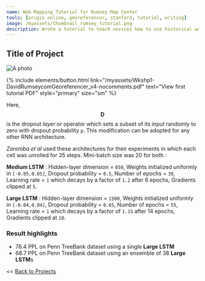 ```yaml
---
name: Web Mapping Tutorial for Rumsey Map Center
tools: [arcgis online, georeferencer, stanford, tutorial, writing]
image: /myassets/thumbnail_rumsey_tutorial.png
description: Wrote a tutorial to teach novices how to use historical web maps.
---
```


## Title of Project ##

![A photo](http://placekitten.com/400/375)

{% include elements/button.html link="/myassets/Wkshp1-DavidRumseycomGeoreferencer_v4-nocomments.pdf" text="View first tutorial PDF" style="primary" size="sm" %}

Here, $$\textbf{D}$$ is the dropout *layer* or operator which sets a subset of its input randomly to zero with dropout probability `p`. This modification can be adopted for any other RNN architecture.

*Zaremba et al* used these architectures for their experiments in which each cell was unrolled for 35 steps. Mini-batch size was 20 for both :

**Medium LSTM** :
Hidden-layer dimension = `650`,
Weights initialized uniformly in `[-0.05,0.05]`,
Dropout probability = `0.5`,
Number of epochs = `39`,
Learning rate = `1` which decays by a factor of `1.2` after 6 epochs,
Gradients clipped at `5`.

**Large LSTM** :
Hidden-layer dimension = `1500`,
Weights initialized uniformly in `[-0.04,0.04]`,
Dropout probability = `0.65`,
Number of epochs = `55`,
Learning rate = `1` which decays by a factor of `1.15` after 14 epochs,
Gradients clipped at `10`.
### Result highlights
* 78.4 PPL on Penn TreeBank dataset using a single **Large LSTM**
* 68.7 PPL on Penn TreeBank dataset using an ensemble of 38 **Large LSTM**s

<< [Back to Projects](/projects/)